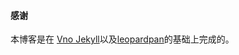 #### 感谢   

本博客是在 [Vno Jekyll](https://github.com/onevcat/vno-jekyll)以及[leopardpan](http://baixin.io)的基础上完成的。  
